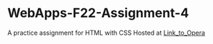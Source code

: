 # WebApps-F22-Assignment-4
A practice assignment for HTML with CSS
Hosted at [Link_to_Opera](https://44-563-web-apps-f22.github.io/44563-webapps-assignment-4-sowmyagoud12/opera.html)
